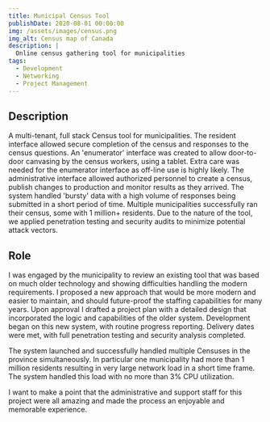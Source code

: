 ```yaml
---
title: Municipal Census Tool
publishDate: 2020-08-01 00:00:00
img: /assets/images/census.png
img_alt: Census map of Canada
description: |
  Online census gathering tool for municipalities
tags:
  - Development
  - Networking
  - Project Management
---
```


## Description

A multi-tenant, full stack Census tool for municipalities. The resident interface allowed secure completion of the census and responses to the census questions. An 'enumerator' interface was created to allow door-to-door canvasing by the census workers, using a tablet.  Extra care was needed for the enumerator interface as off-line use is highly likely. The administrative interface allowed authorized personnel to create a census, publish changes to production and monitor results as they arrived. The system handled 'bursty' data with a high volume of responses being submitted in a short period of time.  Multiple municipalities successfully ran their census, some with 1 million+ residents.  Due to the nature of the tool, we applied penetration testing and security audits to minimize potential attack vectors.

## Role

I was engaged by the municipality to review an existing tool that was based on much older technology and showing difficulties handling the modern requirements.  I proposed a new approach that would be more modern and easier to maintain, and should future-proof the staffing capabilities for many years.  Upon approval I drafted a project plan with a detailed design that incorporated the logic and capabilities of the older system.  Development began on this new system, with routine progress reporting.  Delivery dates were met, with full penetration testing and security analysis completed.

The system launched and successfully handled multiple Censuses in the province simultaneously.  In particular one municipality had more than 1 million residents resulting in very large network load in a short time frame.  The system handled this load with no more than 3% CPU utilization.  

I want to make a point that the administrative and support staff for this project were all amazing and made the process an enjoyable and memorable experience.
